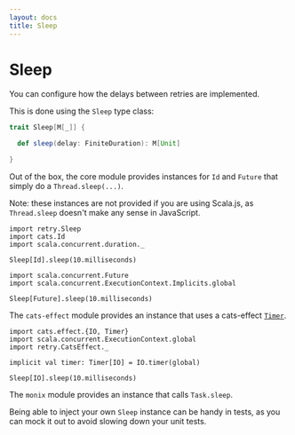```yaml
---
layout: docs
title: Sleep
---
```


# Sleep

You can configure how the delays between retries are implemented.

This is done using the `Sleep` type class:

```scala
trait Sleep[M[_]] {

  def sleep(delay: FiniteDuration): M[Unit]

}
```

Out of the box, the core module provides instances for `Id` and `Future` that
simply do a `Thread.sleep(...)`.

Note: these instances are not provided if you are using Scala.js, as
`Thread.sleep` doesn't make any sense in JavaScript.

```tut:book
import retry.Sleep
import cats.Id
import scala.concurrent.duration._

Sleep[Id].sleep(10.milliseconds)
```

```tut:book
import scala.concurrent.Future
import scala.concurrent.ExecutionContext.Implicits.global

Sleep[Future].sleep(10.milliseconds)
```

The `cats-effect` module provides an instance that uses a cats-effect
[`Timer`](https://typelevel.org/cats-effect/datatypes/timer.html).

```tut:book
import cats.effect.{IO, Timer}
import scala.concurrent.ExecutionContext.global
import retry.CatsEffect._

implicit val timer: Timer[IO] = IO.timer(global)

Sleep[IO].sleep(10.milliseconds)
```

The `monix` module provides an instance that calls `Task.sleep`.

Being able to inject your own `Sleep` instance can be handy in tests, as you
can mock it out to avoid slowing down your unit tests.
